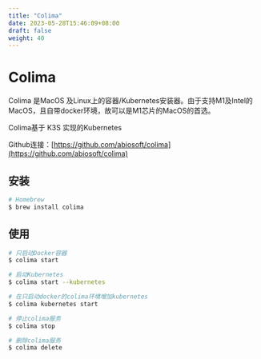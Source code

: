 ```yaml
---
title: "Colima"
date: 2023-05-28T15:46:09+08:00
draft: false
weight: 40
---
```


# Colima

Colima 是MacOS 及Linux上的容器/Kubernetes安装器。由于支持M1及Intel的MacOS，且自带docker环境，故可以是M1芯片的MacOS的首选。

Colima基于 K3S 实现的Kubernetes

Github连接：[https://github.com/abiosoft/colima](https://github.com/abiosoft/colima)

## 安装

```bash
# Homebrew
$ brew install colima
```

## 使用

```bash
# 只启动Docker容器
$ colima start

# 启动Kubernetes
$ colima start --kubernetes

# 在只启动docker的colima环境增加kubernetes
$ colima kubernetes start

# 停止colima服务
$ colima stop

# 删除colima服务
$ colima delete
```
